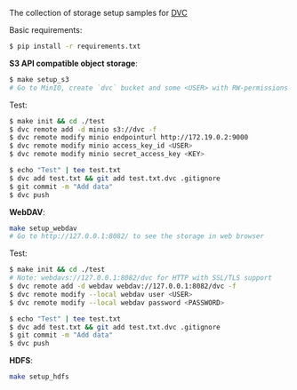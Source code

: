 The collection of storage setup samples for [DVC](https://dvc.org/doc/command-reference/remote/modify)

Basic requirements:
```bash
$ pip install -r requirements.txt
```

__S3 API compatible object storage__:
```bash
$ make setup_s3
# Go to MinIO, create `dvc` bucket and some <USER> with RW-permissions
```
Test:
```bash
$ make init && cd ./test
$ dvc remote add -d minio s3://dvc -f
$ dvc remote modify minio endpointurl http://172.19.0.2:9000
$ dvc remote modify minio access_key_id <USER>
$ dvc remote modify minio secret_access_key <KEY>

$ echo "Test" | tee test.txt
$ dvc add test.txt && git add test.txt.dvc .gitignore
$ git commit -m "Add data"
$ dvc push
```

__WebDAV__:
```bash
make setup_webdav
# Go to http://127.0.0.1:8082/ to see the storage in web browser
```
Test:
```bash
$ make init && cd ./test
# Note: webdavs://127.0.0.1:8082/dvc for HTTP with SSL/TLS support
$ dvc remote add -d webdav webdav://127.0.0.1:8082/dvc -f
$ dvc remote modify --local webdav user <USER>
$ dvc remote modify --local webdav password <PASSWORD>

$ echo "Test" | tee test.txt
$ dvc add test.txt && git add test.txt.dvc .gitignore
$ git commit -m "Add data"
$ dvc push
```

__HDFS__:
```bash
make setup_hdfs
```

